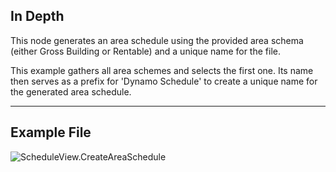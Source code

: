 ## In Depth
This node generates an area schedule using the provided area schema (either Gross Building or Rentable) and a unique name for the file.

This example gathers all area schemes and selects the first one. Its name then serves as a prefix for 'Dynamo Schedule' to create a unique name for the generated area schedule.
___
## Example File

![ScheduleView.CreateAreaSchedule](./Revit.Elements.Views.ScheduleView.CreateAreaSchedule_img.jpg)